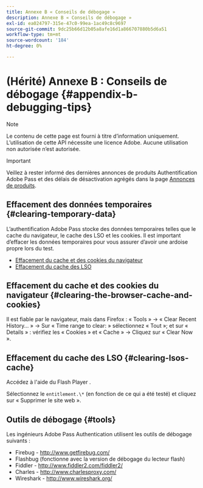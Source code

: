 ```yaml
---
title: Annexe B « Conseils de débogage »
description: Annexe B « Conseils de débogage »
exl-id: ea024797-315e-47c0-99ea-1ac49c8c9697
source-git-commit: 9dc25b66d12b05a8afe16d1a866707880b5d6a51
workflow-type: tm+mt
source-wordcount: '184'
ht-degree: 0%

---
```


# (Hérité) Annexe B : Conseils de débogage {#appendix-b-debugging-tips}

>[!NOTE]
>
>Le contenu de cette page est fourni à titre d’information uniquement. L’utilisation de cette API nécessite une licence Adobe. Aucune utilisation non autorisée n’est autorisée.

>[!IMPORTANT]
>
> Veillez à rester informé des dernières annonces de produits Authentification Adobe Pass et des délais de désactivation agrégés dans la page [Annonces de produits](/help/authentication/product-announcements.md).

## Effacement des données temporaires {#clearing-temporary-data}

L’authentification Adobe Pass stocke des données temporaires telles que le cache du navigateur, le cache des LSO et les cookies. Il est important d’effacer les données temporaires pour vous assurer d’avoir une ardoise propre lors du test.

- [Effacement du cache et des cookies du navigateur](#clearing-the-browser-cache-and-cookies)
- [Effacement du cache des LSO](#clearing-lsos-cache)


## Effacement du cache et des cookies du navigateur {#clearing-the-browser-cache-and-cookies}

Il est fiable par le navigateur, mais dans Firefox : « Tools » -\> « Clear Recent History... » -\> Sur « Time range to clear: » sélectionnez « Tout »; et sur « Details » : vérifiez les « Cookies » et « Cache » -\> Cliquez sur « Clear Now ».


## Effacement du cache des LSO {#clearing-lsos-cache}

Accédez à l&#39;aide du Flash Player [](http://www.macromedia.com/support/documentation/en/flashplayer/help/settings_manager07.html).

Sélectionnez le ```entitlement.\*``` (en fonction de ce qui a été testé) et cliquez sur « Supprimer le site web ».


## Outils de débogage {#tools}

Les ingénieurs Adobe Pass Authentication utilisent les outils de débogage suivants :

- Firebug - <http://www.getfirebug.com/>
- Flashbug (fonctionne avec la version de débogage du lecteur flash)
- Fiddler - <http://www.fiddler2.com/fiddler2/>
- Charles - <http://www.charlesproxy.com/>
- Wireshark - <http://www.wireshark.org/>
